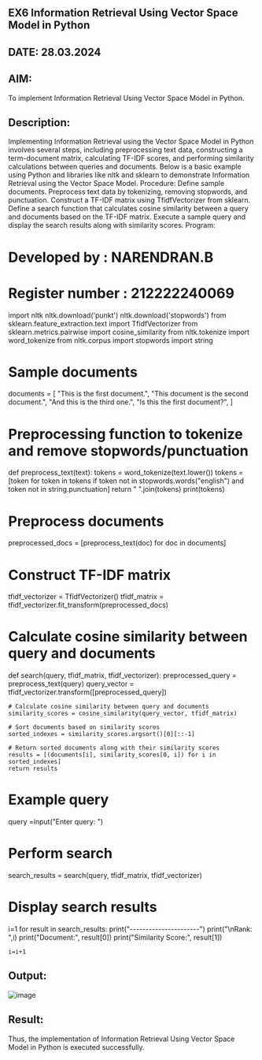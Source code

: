 ## EX6 Information Retrieval Using Vector Space Model in Python
## DATE: 28.03.2024
## AIM:
To implement Information Retrieval Using Vector Space Model in Python.

## Description:
Implementing Information Retrieval using the Vector Space Model in Python involves several steps, including preprocessing text data, constructing a term-document matrix, calculating TF-IDF scores, and performing similarity calculations between queries and documents. Below is a basic example using Python and libraries like nltk and sklearn to demonstrate Information Retrieval using the Vector Space Model.
Procedure:
Define sample documents.
Preprocess text data by tokenizing, removing stopwords, and punctuation.
Construct a TF-IDF matrix using TfidfVectorizer from sklearn.
Define a search function that calculates cosine similarity between a query and documents based on the TF-IDF matrix.
Execute a sample query and display the search results along with similarity scores.
Program:
# Developed by : NARENDRAN.B
# Register number : 212222240069
import nltk
nltk.download('punkt')
nltk.download('stopwords')
from sklearn.feature_extraction.text import TfidfVectorizer
from sklearn.metrics.pairwise import cosine_similarity
from nltk.tokenize import word_tokenize
from nltk.corpus import stopwords
import string

# Sample documents
documents = [
    "This is the first document.",
    "This document is the second document.",
    "And this is the third one.",
    "Is this the first document?",
]

# Preprocessing function to tokenize and remove stopwords/punctuation
def preprocess_text(text):
    tokens = word_tokenize(text.lower())
    tokens = [token for token in tokens if token not in stopwords.words("english") and token not in string.punctuation]
    return " ".join(tokens)
    print(tokens)

# Preprocess documents
preprocessed_docs = [preprocess_text(doc) for doc in documents]

# Construct TF-IDF matrix
tfidf_vectorizer = TfidfVectorizer()
tfidf_matrix = tfidf_vectorizer.fit_transform(preprocessed_docs)


# Calculate cosine similarity between query and documents
def search(query, tfidf_matrix, tfidf_vectorizer):
    preprocessed_query = preprocess_text(query)
    query_vector = tfidf_vectorizer.transform([preprocessed_query])

    # Calculate cosine similarity between query and documents
    similarity_scores = cosine_similarity(query_vector, tfidf_matrix)

    # Sort documents based on similarity scores
    sorted_indexes = similarity_scores.argsort()[0][::-1]

    # Return sorted documents along with their similarity scores
    results = [(documents[i], similarity_scores[0, i]) for i in sorted_indexes]
    return results
# Example query
query =input("Enter query: ")

# Perform search
search_results = search(query, tfidf_matrix, tfidf_vectorizer)

# Display search results
i=1
for result in search_results:
    print("----------------------")
    print("\nRank: ",i)
    print("Document:", result[0])
    print("Similarity Score:", result[1])

    i=i+1
## Output:
![image](https://github.com/naren2704/WDM_EXP6/assets/118706984/76aba6a1-5c35-46f5-9887-a051c982becb)


## Result:
Thus, the implementation of Information Retrieval Using Vector Space Model in Python is executed successfully.
